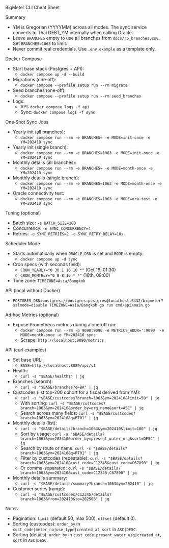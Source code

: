 BigMeter CLI Cheat Sheet

Summary

- YM is Gregorian (YYYYMM) across all modes. The sync service converts to Thai DEBT_YM internally when calling Oracle.
- Leave `BRANCHES` empty to use all branches from `docs/r6_branches.csv`. Set `BRANCHES=1063` to limit.
- Never commit real credentials. Use `.env.example` as a template only.

Docker Compose

- Start base stack (Postgres + API):
  - `docker compose up -d --build`
- Migrations (one‑off):
  - `docker compose --profile setup run --rm migrate`
- Seed branches (one‑off):
  - `docker compose --profile setup run --rm seed_branches`
- Logs:
  - API: `docker compose logs -f api`
  - Sync: `docker compose logs -f sync`

One‑Shot Sync Jobs

- Yearly init (all branches):
  - `docker compose run --rm -e BRANCHES= -e MODE=init-once -e YM=202410 sync`
- Yearly init (single branch):
  - `docker compose run --rm -e BRANCHES=1063 -e MODE=init-once -e YM=202410 sync`
- Monthly details (all branches):
  - `docker compose run --rm -e BRANCHES= -e MODE=month-once -e YM=202410 sync`
- Monthly details (single branch):
  - `docker compose run --rm -e BRANCHES=1063 -e MODE=month-once -e YM=202410 sync`
- Oracle connectivity test:
  - `docker compose run --rm -e BRANCHES=1063 -e MODE=ora-test -e YM=202410 sync`

Tuning (optional)

- Batch size: `-e BATCH_SIZE=200`
- Concurrency: `-e SYNC_CONCURRENCY=4`
- Retries: `-e SYNC_RETRIES=2 -e SYNC_RETRY_DELAY=10s`

Scheduler Mode

- Starts automatically when `ORACLE_DSN` is set and `MODE` is empty:
  - `docker compose up -d sync`
- Cron specs (with seconds field):
  - `CRON_YEARLY="0 30 1 16 10 *"` (Oct 16, 01:30)
  - `CRON_MONTHLY="0 0 8 16 * *"` (16th, 08:00)
- Time zone: `TIMEZONE=Asia/Bangkok`

API (local without Docker)

- `POSTGRES_DSN=postgres://postgres:postgres@localhost:5432/bigmeter?sslmode=disable TIMEZONE=Asia/Bangkok go run cmd/api/main.go`

Ad‑hoc Metrics (optional)

- Expose Prometheus metrics during a one‑off run:
  - `docker compose run --rm -p 9090:9090 -e METRICS_ADDR=':9090' -e MODE=month-once -e YM=202410 sync`
  - Scrape: `http://localhost:9090/metrics`

API (curl examples)

- Set base URL:
  - `BASE=http://localhost:8089/api/v1`
- Health:
  - `curl -s "$BASE/healthz" | jq`
- Branches (search):
  - `curl -s "$BASE/branches?q=BA" | jq`
- Custcodes (list top-200 cohort for a fiscal derived from YM):
  - `curl -s "$BASE/custcodes?branch=1063&ym=202410&limit=50" | jq`
  - With sorting: `curl -s "$BASE/custcodes?branch=1063&ym=202410&order_by=org_name&sort=ASC" | jq`
  - Search across many fields: `curl -s "$BASE/custcodes?branch=1063&ym=202410&q=RT01" | jq`
- Monthly details (list):
  - `curl -s "$BASE/details?branch=1063&ym=202410&limit=100" | jq`
  - Sort by usage: `curl -s "$BASE/details?branch=1063&ym=202410&order_by=present_water_usg&sort=DESC" | jq`
  - Search by route or name: `curl -s "$BASE/details?branch=1063&ym=202410&q=RT01" | jq`
  - Filter by custcodes (repeatable): `curl -s "$BASE/details?branch=1063&ym=202410&cust_code=C12345&cust_code=C67890" | jq`
  - Or comma-separated: `curl -s "$BASE/details?branch=1063&ym=202410&cust_code=C12345,C67890" | jq`
- Monthly details summary:
  - `curl -s "$BASE/details/summary?branch=1063&ym=202410" | jq`
- Customer series (range):
  - `curl -s "$BASE/custcodes/C12345/details?branch=1063&from=202410&to=202508" | jq`

Notes

- Pagination: `limit` (default 50, max 500), `offset` (default 0).
- Sorting (custcodes): `order_by` in `cust_code|meter_no|use_type|created_at`, `sort` in `ASC|DESC`.
- Sorting (details): `order_by` in `cust_code|present_water_usg|created_at`, `sort` in `ASC|DESC`.
